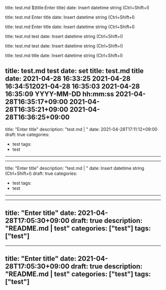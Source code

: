 title: test.md $(title:Enter title)
date: Insert datetime string (Ctrl+Shift+I)

title: test.md Enter title
date: Insert datetime string (Ctrl+Shift+I)

title: test.md Enter title
date: Insert datetime string (Ctrl+Shift+I)

title: test.md test
date: Insert datetime string (Ctrl+Shift+I)

title: test.md test
date: Insert datetime string (Ctrl+Shift+I)

title: test.md title
date: Insert datetime string (Ctrl+Shift+I)

title: test.md test
date: set
title: test.md title
date: 2021-04-28 16:33:25
2021-04-28 16:34:512021-04-28 16:35:03
2021-04-28 16:35:09
YYYY-MM-DD hh:mm:ss
2021-04-28T16:35:17+09:00
2021-04-28T16:35:21+09:00
2021-04-28T16:36:25+09:00
---
title: "Enter title"
description: "test.md | "
date: 2021-04-28T17:11:12+09:00
draft: true
categories: 
  - test
tags: 
  - test
---

---
title: "Enter title"
description: "test.md | "
date: Insert datetime string (Ctrl+Shift+I)
draft: true
categories: 
  - test
tags: 
  - test
--- 

---
title: "Enter title"
date: 2021-04-28T17:05:30+09:00
draft: true
description: "README.md | test"
categories: ["test"]
tags: ["test"]
---

---
title: "Enter title"
date: 2021-04-28T17:05:30+09:00
draft: true
description: "README.md | test"
categories: ["test"]
tags: ["test"]
---